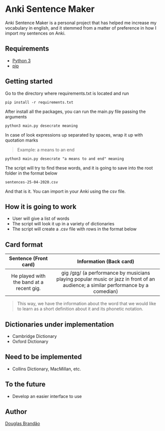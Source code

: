 # Anki Sentence Maker

Anki Sentence Maker is a personal project that has helped me increase my vocabulary in english, and it stemmed from a matter of preference in how I import my sentences on Anki.

## Requirements

* [Python 3](https://www.python.org/downloads/)
* [pip](https://pypi.org/project/pip/)

## Getting started

Go to the directory where requirements.txt is located and run 

```
pip install -r requirements.txt
```

After install all the packages, you can run the main.py file passing the arguments

```
python3 main.py desecrate meaning
```

In case of look expressions up separated by spaces, wrap it up with quotation marks
> Example: a means to an end

```
python3 main.py desecrate "a means to and end" meaning
```

The script will try to find these words, and it is going to save into the root folder in the format below

```
sentences-25-04-2020.csv
```

And that is it. You can import in your Anki using the csv file.

## How it is going to work

* User will give a list of words
* The script will look it up in a variety of dictionaries
* The script will create a .csv file with rows in the format below

## Card format

|Sentence (Front card) |Information (Back card)|
|:-------------:|:-------------:|
|He played with the band at a recent gig.| gig /ɡɪɡ/ (a performance by musicians playing popular music or jazz in front of an audience; a similar performance by a comedian)|

> This way, we have the information about the word that we would like to learn as a short definition about it and its phonetic notation.

## Dictionaries under implementation

* Cambridge Dictionary
* Oxford Dictionary

## Need to be implemented

* Collins Dictionary, MacMillan, etc.

## To the future

* Develop an easier interface to use

## Author

[Douglas Brandão](https://github.com/douglasbrandao)